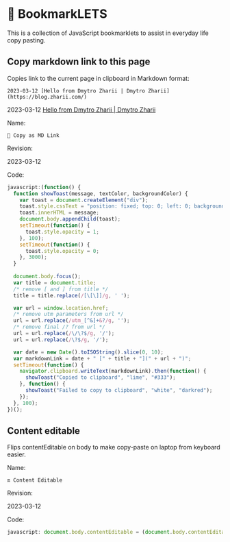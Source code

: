 # 📜 BookmarkLETS



This is a collection of JavaScript bookmarklets to assist in everyday life copy pasting.



## Copy markdown link to this page

Copies link to the current page in clipboard in Markdown format: 

```
2023-03-12 [Hello from Dmytro Zharii | Dmytro Zharii](https://blog.zharii.com/)
```

2023-03-12 [Hello from Dmytro Zharii | Dmytro Zharii](https://blog.zharii.com/)

Name: 

`🥧 Copy as MD Link`

Revision:

2023-03-12

Code:

```js
javascript:(function() {
  function showToast(message, textColor, backgroundColor) {
    var toast = document.createElement("div");
    toast.style.cssText = "position: fixed; top: 0; left: 0; background-color: " + backgroundColor + "; color: " + textColor + "; padding: 10px; font-family: Arial, Verdana; font-size: 16px; font-weight: bold;  z-index: 9999; opacity: 0; transition: opacity 0.3s ease-in-out;";
    toast.innerHTML = message;
    document.body.appendChild(toast);
    setTimeout(function() {
      toast.style.opacity = 1;
    }, 100);
    setTimeout(function() {
      toast.style.opacity = 0;
    }, 3000);
  }
 
  document.body.focus();
  var title = document.title;
  /* remove [ and ] from title */
  title = title.replace(/[\[\]]/g, ' ');

  var url = window.location.href;
  /* remove utm parameters from url */
  url = url.replace(/utm_[^&]+&?/g, '');
  /* remove final /? from url */
  url = url.replace(/\/\?$/g, '/');
  url = url.replace(/\?$/g, '/');

  var date = new Date().toISOString().slice(0, 10);
  var markdownLink = date + " [" + title + "](" + url + ")";
  setTimeout(function() {
    navigator.clipboard.writeText(markdownLink).then(function() {
      showToast("Copied to clipboard", "lime", "#333");
    }, function() {
      showToast("Failed to copy to clipboard", "white", "darkred");
    });
  }, 100);
})();
```



## Content editable

Flips contentEditable on body to make copy-paste on laptop from keyboard easier. 

Name:

`🔛 Content Editable`

Revision:

2023-03-12

Code:

```js
javascript: document.body.contentEditable = (document.body.contentEditable === 'true') ? false : true;
```

